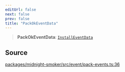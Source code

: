 ```yaml
---
editUrl: false
next: false
prev: false
title: "PackOkEventData"
---
```


> **PackOkEventData**: [`InstallEventData`](/api/midnight-smoker/midnight-smoker/event/interfaces/installeventdata/)

## Source

[packages/midnight-smoker/src/event/pack-events.ts:36](https://github.com/boneskull/midnight-smoker/blob/417858b/packages/midnight-smoker/src/event/pack-events.ts#L36)
